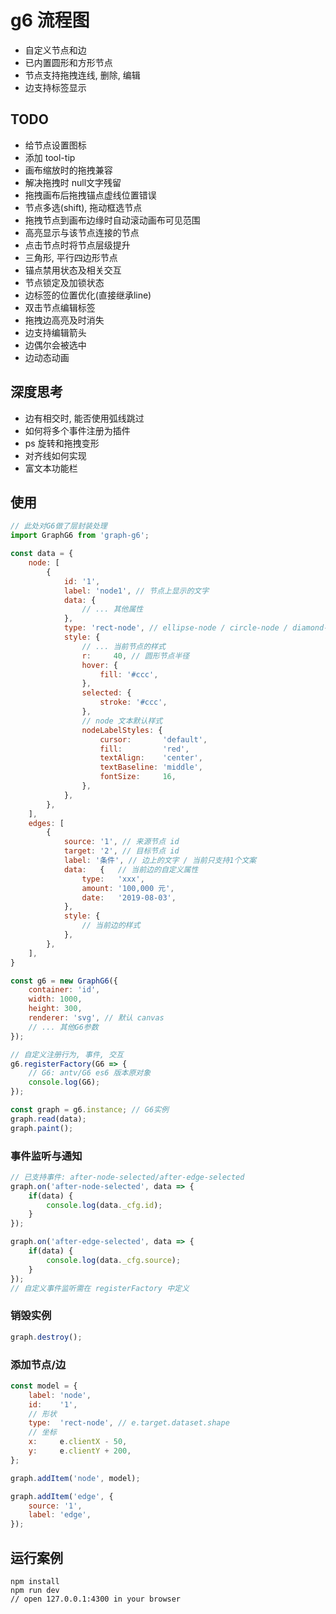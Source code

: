 # g6 流程图

- 自定义节点和边
- 已内置圆形和方形节点
- 节点支持拖拽连线, 删除, 编辑
- 边支持标签显示

## TODO

- 给节点设置图标
- 添加 tool-tip
- 画布缩放时的拖拽兼容
- 解决拖拽时 null文字残留
- 拖拽画布后拖拽锚点虚线位置错误
- 节点多选(shift), 拖动框选节点
- 拖拽节点到画布边缘时自动滚动画布可见范围
- 高亮显示与该节点连接的节点
- 点击节点时将节点层级提升
- 三角形, 平行四边形节点
- 锚点禁用状态及相关交互
- 节点锁定及加锁状态
- 边标签的位置优化(直接继承line)
- 双击节点编辑标签
- 拖拽边高亮及时消失
- 边支持编辑箭头
- 边偶尔会被选中
- 边动态动画

## 深度思考

- 边有相交时, 能否使用弧线跳过
- 如何将多个事件注册为插件
- ps 旋转和拖拽变形
- 对齐线如何实现
- 富文本功能栏

## 使用

```js
// 此处对G6做了层封装处理
import GraphG6 from 'graph-g6';

const data = {
    node: [
        {
            id: '1',
            label: 'node1', // 节点上显示的文字
            data: {
                // ... 其他属性
            },
            type: 'rect-node', // ellipse-node / circle-node / diamond-node
            style: {
                // ... 当前节点的样式
                r:     40, // 圆形节点半径
                hover: {
                    fill: '#ccc',
                },
                selected: {
                    stroke: '#ccc',
                },
                // node 文本默认样式
                nodeLabelStyles: {
                    cursor:       'default',
                    fill:         'red',
                    textAlign:    'center',
                    textBaseline: 'middle',
                    fontSize:     16,
                },
            },
        },
    ],
    edges: [
        {
            source: '1', // 来源节点 id
            target: '2', // 目标节点 id
            label: '条件', // 边上的文字 / 当前只支持1个文案
            data:   {   // 当前边的自定义属性
                type:   'xxx',
                amount: '100,000 元',
                date:   '2019-08-03',
            },
            style: {
                // 当前边的样式
            },
        },
    ],
}

const g6 = new GraphG6({
    container: 'id',
    width: 1000,
    height: 300,
    renderer: 'svg', // 默认 canvas
    // ... 其他G6参数
});

// 自定义注册行为, 事件, 交互
g6.registerFactory(G6 => {
    // G6: antv/G6 es6 版本原对象
    console.log(G6);
});

const graph = g6.instance; // G6实例
graph.read(data);
graph.paint();
```

### 事件监听与通知

```js
// 已支持事件: after-node-selected/after-edge-selected
graph.on('after-node-selected', data => {
    if(data) {
        console.log(data._cfg.id);
    }
});

graph.on('after-edge-selected', data => {
    if(data) {
        console.log(data._cfg.source);
    }
});
// 自定义事件监听需在 registerFactory 中定义
```

### 销毁实例

```js
graph.destroy();
```

### 添加节点/边

```js
const model = {
    label: 'node',
    id:    '1',
    // 形状
    type:  'rect-node', // e.target.dataset.shape
    // 坐标
    x:     e.clientX - 50,
    y:     e.clientY + 200,
};

graph.addItem('node', model);

graph.addItem('edge', {
    source: '1',
    label: 'edge',
});
```

## 运行案例

```ssh
npm install
npm run dev
// open 127.0.0.1:4300 in your browser
```

